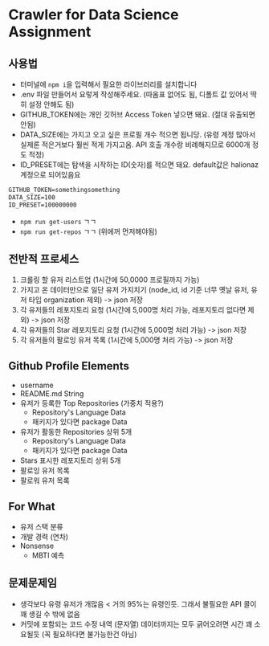 # Crawler for Data Science Assignment

## 사용법

- 터미널에 `npm i`을 입력해서 필요한 라이브러리를 설치합니다
- .env 파일 만들어서 요렇게 작성해주세요. (따옴표 없어도 됨, 디폴트 값 있어서 딱히 설정 안해도 됨)
- GITHUB_TOKEN에는 개인 깃허브 Access Token 넣으면 돼요. (절대 유출되면 안됨)
- DATA_SIZE에는 가지고 오고 싶은 프로필 개수 적으면 됩니당. (유령 계정 많아서 실제론 적은거보다 훨씬 적게 가지고옴. API 호출 개수랑 비례해지므로 6000개 정도 적정)
- ID_PRESET에는 탐색을 시작하는 ID(숫자)를 적으면 돼요. default값은 halionaz 계정으로 되어있음요

```txt
GITHUB_TOKEN=somethingsomething
DATA_SIZE=100
ID_PRESET=100000000
```

- `npm run get-users` ㄱㄱ
- `npm run get-repos` ㄱㄱ (위에꺼 먼저해야됨)

## 전반적 프로세스

1.  크롤링 할 유저 리스트업 (1시간에 50,0000 프로필까지 가능)
2.  가지고 온 데이터만으로 일단 유저 가지치기
    (node_id, id 기준 너무 옛날 유저, 유저 타입 organization 제외) -> json 저장
3.  각 유저들의 레포지토리 요청 (1시간에 5,000명 처리 가능, 레포지토리 없다면 제외) -> json 저장
4.  각 유저들의 Star 레포지토리 요청 (1시간에 5,000명 처리 가능) -> json 저장
5.  각 유저들의 팔로잉 유저 목록 (1시간에 5,000명 처리 가능) -> json 저장

## Github Profile Elements

- username
- README.md String
- 유저가 등록한 Top Repositories (가중치 적용?)
  - Repository's Language Data
  - 패키지가 있다면 package Data
- 유저가 활동한 Repositories 상위 5개
  - Repository's Language Data
  - 패키지가 있다면 package Data
- Stars 표시한 레포지토리 상위 5개
- 팔로잉 유저 목록
- 팔로워 유저 목록

## For What

- 유저 스택 분류
- 개발 경력 (연차)
- Nonsense
  - MBTI 예측

## 문제문제임

- 생각보다 유령 유저가 개많음 < 거의 95%는 유령인듯. 그래서 불필요한 API 콜이 꽤 생길 수 밖에 없음
- 커밋에 포함되는 코드 수정 내역 (문자열) 데이터까지는 모두 긁어오려면 시간 꽤 소요될듯 (꼭 필요하다면 불가능한건 아님)
